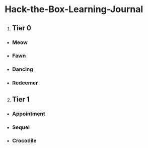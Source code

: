 # Hack-the-Box-Learning-Journal
1. ## Tier 0
- ### Meow
- ### Fawn
- ### Dancing
- ### Redeemer
2. ## Tier 1
- ### Appointment
- ### Sequel
- ### Crocodile

